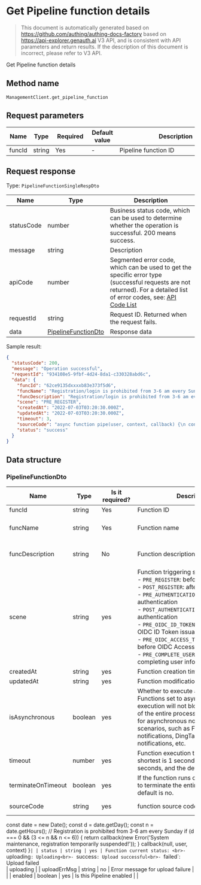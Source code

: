 # Get Pipeline function details

<!--
Warning ⚠️:
Do not modify this document directly,
https://github.com/Authing/authing-docs-factory
Use this project to generate
-->

<LastUpdated />

> This document is automatically generated based on https://github.com/authing/authing-docs-factory based on https://api-explorer.genauth.ai V3 API, and is consistent with API parameters and return results. If the description of this document is incorrect, please refer to V3 API.

Get Pipeline function details

## Method name

`ManagementClient.get_pipeline_function`

## Request parameters

| Name   | Type   | <div style="width:80px">Required</div> | <div style="width:60px">Default value</div> | <div style="width:300px">Description</div> | <div style="width:200px">Sample value</div> |
| ------ | ------ | -------------------------------------- | ------------------------------------------- | ------------------------------------------ | ------------------------------------------- |
| funcId | string | Yes                                    | -                                           | Pipeline function ID                       | `62ce9135dxxxxb83e373f5d6`                  |

## Request response

Type: `PipelineFunctionSingleRespDto`

| Name       | Type                                                   | Description                                                                                                                                                                                                                                                                                                                                    |
| ---------- | ------------------------------------------------------ | ---------------------------------------------------------------------------------------------------------------------------------------------------------------------------------------------------------------------------------------------------------------------------------------------------------------------------------------------- |
| statusCode | number                                                 | Business status code, which can be used to determine whether the operation is successful. 200 means success.                                                                                                                                                                                                                                   |
| message    | string                                                 | Description                                                                                                                                                                                                                                                                                                                                    |
| apiCode    | number                                                 | Segmented error code, which can be used to get the specific error type (successful requests are not returned). For a detailed list of error codes, see: [API Code List](https://api-explorer.genauth.ai/?tag=group/%E5%BC%80%E5%8F%91%E5%87%86%E5%A4%87#tag/%E5%BC%80%E5%8F%91%E5%87%86%E5%A4%87/%E9%94%99%E8%AF%AF%E5%A4%84%E7%90%86/apiCode) |
| requestId  | string                                                 | Request ID. Returned when the request fails.                                                                                                                                                                                                                                                                                                   |
| data       | <a href="#PipelineFunctionDto">PipelineFunctionDto</a> | Response data                                                                                                                                                                                                                                                                                                                                  |

Sample result:

```json
{
  "statusCode": 200,
  "message": "Operation successful",
  "requestId": "934108e5-9fbf-4d24-8da1-c330328abd6c",
  "data": {
    "funcId": "62ce9135dxxxxb83e373f5d6",
    "funcName": "Registration/login is prohibited from 3-6 am every Sunday for system maintenance",
    "funcDescription": "Registration/login is prohibited from 3-6 am every Sunday for system maintenance.",
    "scene": "PRE_REGISTER",
    "createdAt": "2022-07-03T03:20:30.000Z",
    "updatedAt": "2022-07-03T03:20:30.000Z",
    "timeout": 3,
    "sourceCode": "async function pipe(user, context, callback) {\n const date = new Date();\n const d = date.getDay();\n const n = date.getHours();\n // Registration is prohibited from 3-6 am every Sunday\n if (d === 0 && (3 <= n && n <= 6)) {\n return callback(new Error('System maintenance, registration is temporarily suspended!'));\n }\n callback(null, user, context)\n}",
    "status": "success"
  }
}
```

## Data structure

### <a id="PipelineFunctionDto"></a> PipelineFunctionDto

| Name               | Type    | <div style="width:80px">Is it required?</div> | <div style="width:300px">Description</div>                                                                                                                                                                                                                                                                                                                                                                                    | <div style="width:200px">Sample value</div>                                               |
| ------------------ | ------- | --------------------------------------------- | ----------------------------------------------------------------------------------------------------------------------------------------------------------------------------------------------------------------------------------------------------------------------------------------------------------------------------------------------------------------------------------------------------------------------------- | ----------------------------------------------------------------------------------------- |
| funcId             | string  | Yes                                           | Function ID                                                                                                                                                                                                                                                                                                                                                                                                                   | `62ce9135dxxxxb83e373f5d6`                                                                |
| funcName           | string  | Yes                                           | Function name                                                                                                                                                                                                                                                                                                                                                                                                                 | `Registration/login is prohibited from 3-6 a.m. every Sunday due to system maintenance`   |
| funcDescription    | string  | No                                            | Function description                                                                                                                                                                                                                                                                                                                                                                                                          | `Registration/login is prohibited from 3-6 a.m. every Sunday due to system maintenance. ` |
| scene              | string  | yes                                           | Function triggering scenario:<br>- `PRE_REGISTER`: before registration<br>- `POST_REGISTER`: after registration<br>- `PRE_AUTHENTICATION`: before authentication<br>- `POST_AUTHENTICATION`: after authentication<br>- `PRE_OIDC_ID_TOKEN_ISSUED`: before OIDC ID Token issuance<br>- `PRE_OIDC_ACCESS_TOKEN_ISSUED`: before OIDC Access Token issuance<br>- `PRE_COMPLETE_USER_INFO`: before completing user information<br> | PRE_REGISTER                                                                              |
| createdAt          | string  | yes                                           | Function creation time                                                                                                                                                                                                                                                                                                                                                                                                        | `2022-07-03T03:20:30.000Z`                                                                |
| updatedAt          | string  | yes                                           | Function modification time                                                                                                                                                                                                                                                                                                                                                                                                    | `2022-07-03T03:20:30.000Z`                                                                |
| isAsynchronous     | boolean | yes                                           | Whether to execute asynchronously. Functions set to asynchronous execution will not block the execution of the entire process, and are suitable for asynchronous notification scenarios, such as Feishu group notifications, DingTalk group notifications, etc.                                                                                                                                                               |                                                                                           |
| timeout            | number  | yes                                           | Function execution timeout, the shortest is 1 second, the longest is 60 seconds, and the default is 3 seconds.                                                                                                                                                                                                                                                                                                                | `3`                                                                                       |
| terminateOnTimeout | boolean | yes                                           | If the function runs out of time, whether to terminate the entire process, the default is no.                                                                                                                                                                                                                                                                                                                                 |                                                                                           |
| sourceCode         | string  | yes                                           | function source code                                                                                                                                                                                                                                                                                                                                                                                                          | `async function pipe(user, context, callback) {                                           |

const date = new Date();
const d = date.getDay();
const n = date.getHours();
// Registration is prohibited from 3-6 am every Sunday
if (d === 0 && (3 <= n && n <= 6)) {
return callback(new Error('System maintenance, registration temporarily suspended!'));
}
callback(null, user, context)
}`| | status | string | yes | Function current status: <br>-`uploading`: Uploading<br>- `success`: Upload successful<br>- `failed`: Upload failed <br> | uploading |
| uploadErrMsg | string | no | Error message for upload failure | |
| enabled | boolean | yes | Is this Pipeline enabled | |
